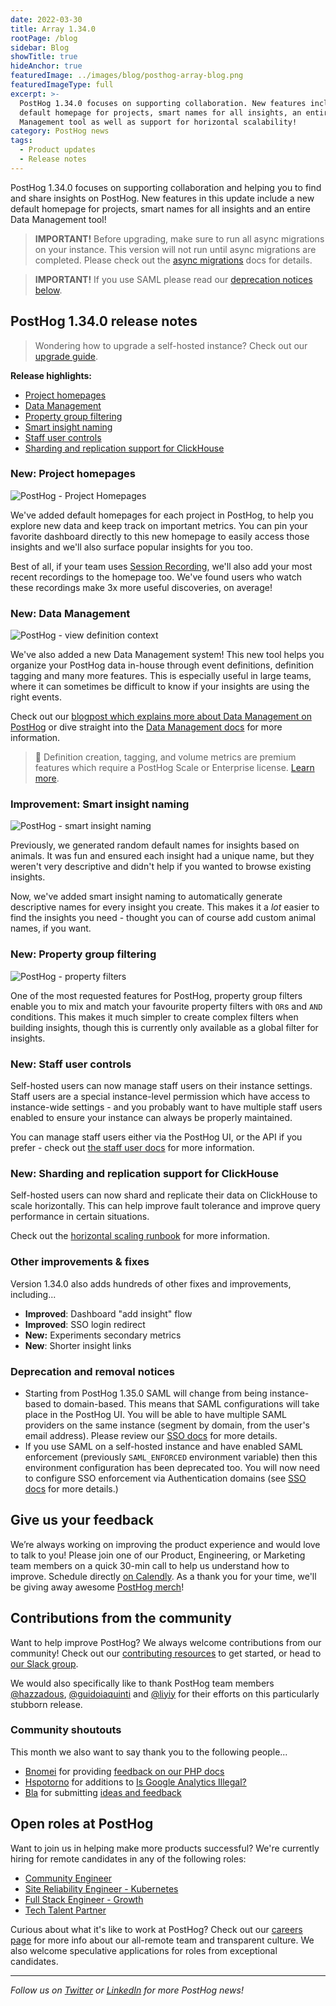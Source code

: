 ```yaml
---
date: 2022-03-30
title: Array 1.34.0
rootPage: /blog
sidebar: Blog
showTitle: true
hideAnchor: true
featuredImage: ../images/blog/posthog-array-blog.png
featuredImageType: full
excerpt: >-
  PostHog 1.34.0 focuses on supporting collaboration. New features include a new
  default homepage for projects, smart names for all insights, an entire Data
  Management tool as well as support for horizontal scalability!
category: PostHog news
tags:
  - Product updates
  - Release notes
---
```


PostHog 1.34.0 focuses on supporting collaboration and helping you to find and share insights on PostHog. New features in this update include a new default homepage for projects, smart names for all insights and an entire Data Management tool!

<blockquote class='warning-note'>
<b>IMPORTANT!</b> Before upgrading, make sure to run all async migrations on your instance. This version will not run until async migrations are completed. Please check out the <a href="/docs/runbook/async-migrations" target="_blank">async migrations</a> docs for details.
</blockquote>

<blockquote class='warning-note'>
<b>IMPORTANT!</b> If you use SAML please read our <a href="#deprecation-and-removal-notices">deprecation notices below</a>.
</blockquote>

## PostHog 1.34.0 release notes

> Wondering how to upgrade a self-hosted instance? Check out our [upgrade guide](/docs/runbook/upgrading-posthog).

**Release highlights:**

-   [Project homepages](#new-homepage)
-   [Data Management](#new-data-management)
-   [Property group filtering](#new-property-group-filtering)
-   [Smart insight naming](#improvement-smart-insight-naming)
-   [Staff user controls](#new-staff-users)
-   [Sharding and replication support for ClickHouse](#new-sharding-and-replication-support-for-clickhouse)

### New: Project homepages

![PostHog - Project Homepages](../images/blog/array/1_34_0-homepage.png)

We've added default homepages for each project in PostHog, to help you explore new data and keep track on important metrics. You can pin your favorite dashboard directly to this new homepage to easily access those insights and we'll also surface popular insights for you too.

Best of all, if your team uses [Session Recording](/product/session-recording), we'll also add your most recent recordings to the homepage too. We've found users who watch these recordings make 3x more useful discoveries, on average!

### New: Data Management

![PostHog - view definition context](../images/blog/data-management-feature/data_management_tab.png)

We've also added a new Data Management system! This new tool helps you organize your PostHog data in-house through event definitions, definition tagging and many more features. This is especially useful in large teams, where it can sometimes be difficult to know if your insights are using the right events.

Check out our [blogpost which explains more about Data Management on PostHog](/blog/data-management-feature) or dive straight into the [Data Management docs](/docs/user-guides/data-management) for more information.

> 🎁 Definition creation, tagging, and volume metrics are premium features which require a PostHog Scale or Enterprise license. [Learn more](/pricing).

### Improvement: Smart insight naming

![PostHog - smart insight naming](../images/blog/array/1_34_0-smart-naming.png)

Previously, we generated random default names for insights based on animals. It was fun and ensured each insight had a unique name, but they weren't very descriptive and didn't help if you wanted to browse existing insights.

Now, we've added smart insight naming to automatically generate descriptive names for every insight you create. This makes it a _lot_ easier to find the insights you need - thought you can of course add custom animal names, if you want.

### New: Property group filtering

![PostHog - property filters](../images/blog/array/1_34_0-property-filter.png)

One of the most requested features for PostHog, property group filters enable you to mix and match your favourite property filters with `OR`s and `AND` conditions. This makes it much simpler to create complex filters when building insights, though this is currently only available as a global filter for insights.

### New: Staff user controls

Self-hosted users can now manage staff users on their instance settings. Staff users are a special instance-level permission which have access to instance-wide settings - and you probably want to have multiple staff users enabled to ensure your instance can always be properly maintained.

You can manage staff users either via the PostHog UI, or the API if you prefer - check out [the staff user docs](/docs/self-host/configure/instance-settings#staff-users) for more information.

### New: Sharding and replication support for ClickHouse

Self-hosted users can now shard and replicate their data on ClickHouse to scale horizontally. This can help improve fault tolerance and improve query performance in certain situations.

Check out the [horizontal scaling runbook](/docs/runbook/services/clickhouse/sharding-and-replication) for more information.

### Other improvements & fixes

Version 1.34.0 also adds hundreds of other fixes and improvements, including...

-   **Improved**: Dashboard "add insight" flow
-   **Improved**: SSO login redirect
-   **New:** Experiments secondary metrics
-   **New**: Shorter insight links

### Deprecation and removal notices

-   Starting from PostHog 1.35.0 SAML will change from being instance-based to domain-based. This means that SAML configurations will take place in the PostHog UI. You will be able to have multiple SAML providers on the same instance (segment by domain, from the user's email address). Please review our [SSO docs](/sso) for more details.
-   If you use SAML on a self-hosted instance and have enabled SAML enforcement (previously `SAML_ENFORCED` environment variable) then this environment configuration has been deprecated too. You will now need to configure SSO enforcement via Authentication domains (see [SSO docs](/sso) for more details.)

## Give us your feedback

We’re always working on improving the product experience and would love to talk to you! Please join one of our Product, Engineering, or Marketing team members on a quick 30-min call to help us understand how to improve. Schedule directly [on Calendly](https://calendly.com/posthog-feedback). As a thank you for your time, we'll be giving away awesome [PostHog merch](https://merch.posthog.com)!

## Contributions from the community

Want to help improve PostHog? We always welcome contributions from our community! Check out our [contributing resources](/docs/contribute) to get started, or head to [our Slack group](/slack).

We would also specifically like to thank PostHog team members [@hazzadous](https://github.com/hazzadous), [@guidoiaquinti](https://github.com/guidoiaquinti) and [@liyiy](https://github.com/liyiy) for their efforts on this particularly stubborn release.

### Community shoutouts

This month we also want to say thank you to the following people...

-   [Bnomei](https://github.com/bnomei) for providing [feedback on our PHP docs](https://github.com/PostHog/posthog.com/issues/3190)
-   [Hspotorno](https://github.com/hspotorno) for additions to [Is Google Analytics Illegal?](https://isgoogleanalyticsillegal.com/)
-   [Bla](https://github.com/Bla) for submitting [ideas and feedback](https://github.com/PostHog/posthog/issues/1)

## Open roles at PostHog

Want to join us in helping make more products successful? We're currently hiring for remote candidates in any of the following roles:

-   [Community Engineer](https://apply.workable.com/posthog/j/449572FD18/)
-   [Site Reliability Engineer - Kubernetes](https://apply.workable.com/posthog/j/7A6F1142D0/)
-   [Full Stack Engineer - Growth](https://apply.workable.com/posthog/j/2682B00B76/)
-   [Tech Talent Partner](https://apply.workable.com/posthog/j/AB22DA7D5F/)

Curious about what it's like to work at PostHog? Check out our [careers page](https://posthog.com/careers) for more info about our all-remote team and transparent culture. We also welcome speculative applications for roles from exceptional candidates.

<hr/>

_Follow us on [Twitter](https://twitter.com/PostHog) or [LinkedIn](https://linkedin.com/company/posthog) for more PostHog news!_

<ArrayCTA />
